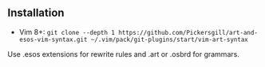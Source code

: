 ## Installation

- Vim 8+: `git clone --depth 1 https://github.com/Pickersgill/art-and-esos-vim-syntax.git ~/.vim/pack/git-plugins/start/vim-art-syntax`

Use .esos extensions for rewrite rules and .art or .osbrd for grammars.
